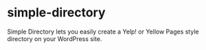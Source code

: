 # simple-directory
Simple Directory lets you easily create a Yelp! or Yellow Pages style directory on your WordPress site.
